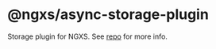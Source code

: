 # @ngxs/async-storage-plugin

Storage plugin for NGXS. See [repo](https://github.com/ngxs/store) for more info.
